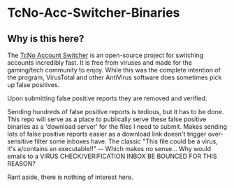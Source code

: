 # TcNo-Acc-Switcher-Binaries
## Why is this here?
The [TcNo Account Switcher](https://github.com/TcNobo/TcNo-Acc-Switcher)  is an open-source project for switching accounts incredibly fast. It is free from viruses and made for the gaming/tech community to enjoy. While this was the complete intention of the program, VirusTotal and other AntiVirus software does sometimes pick up false positives. 

Upon submitting false positive reports they are removed and verified.

Sending hundreds of false positive reports is tedious, but it has to be done. This repo will serve as a place to publically serve these false positive binaries as a 'download server' for the files I need to submit. Makes sending lots of false positive reports easier as a download link doesn't trigger over-sensitive filter some inboxes have. The classic "This file could be a virus, it's a/contains an executable!!" -- Which makes no sense... Why would emails to a VIRUS CHECK/VERIFICATION INBOX BE BOUNCED FOR THIS REASON?
 
 Rant aside, there is nothing of interest here.
